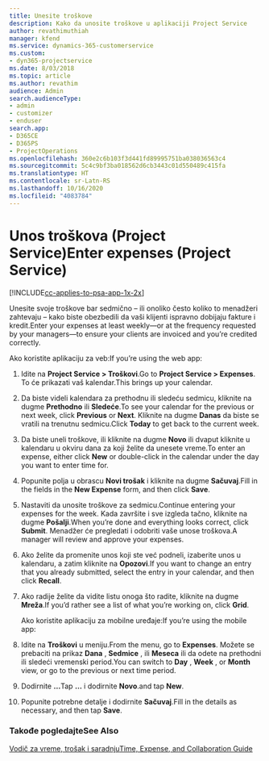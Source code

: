 ```yaml
---
title: Unesite troškove
description: Kako da unosite troškove u aplikaciji Project Service
author: revathimuthiah
manager: kfend
ms.service: dynamics-365-customerservice
ms.custom:
- dyn365-projectservice
ms.date: 8/03/2018
ms.topic: article
ms.author: revathim
audience: Admin
search.audienceType:
- admin
- customizer
- enduser
search.app:
- D365CE
- D365PS
- ProjectOperations
ms.openlocfilehash: 360e2c6b103f3d441fd89995751ba038036563c4
ms.sourcegitcommit: 5c4c9bf3ba018562d6cb3443c01d550489c415fa
ms.translationtype: HT
ms.contentlocale: sr-Latn-RS
ms.lasthandoff: 10/16/2020
ms.locfileid: "4083784"
---
```

# <a name="enter-expenses-project-service"></a><span data-ttu-id="545b5-103">Unos troškova (Project Service)</span><span class="sxs-lookup"><span data-stu-id="545b5-103">Enter expenses (Project Service)</span></span>

[!INCLUDE[cc-applies-to-psa-app-1x-2x](../includes/cc-applies-to-psa-app-1x-2x.md)]

<span data-ttu-id="545b5-104">Unesite svoje troškove bar sedmično – ili onoliko često koliko to menadžeri zahtevaju – kako biste obezbedili da vaši klijenti ispravno dobijaju fakture i kredit.</span><span class="sxs-lookup"><span data-stu-id="545b5-104">Enter your expenses at least weekly—or at the frequency requested by your managers—to ensure your clients are invoiced and you’re credited correctly.</span></span>  
  
 <span data-ttu-id="545b5-105">Ako koristite aplikaciju za veb:</span><span class="sxs-lookup"><span data-stu-id="545b5-105">If you’re using the web app:</span></span>  
  
1. <span data-ttu-id="545b5-106">Idite na **Project Service > Troškovi**.</span><span class="sxs-lookup"><span data-stu-id="545b5-106">Go to **Project Service > Expenses**.</span></span> <span data-ttu-id="545b5-107">To će prikazati vaš kalendar.</span><span class="sxs-lookup"><span data-stu-id="545b5-107">This brings up your calendar.</span></span>  
  
2. <span data-ttu-id="545b5-108">Da biste videli kalendara za prethodnu ili sledeću sedmicu, kliknite na dugme **Prethodno** ili **Sledeće**.</span><span class="sxs-lookup"><span data-stu-id="545b5-108">To see your calendar for the previous or next week, click **Previous** or **Next**.</span></span> <span data-ttu-id="545b5-109">Kliknite na dugme **Danas** da biste se vratili na trenutnu sedmicu.</span><span class="sxs-lookup"><span data-stu-id="545b5-109">Click **Today** to get back to the current week.</span></span>  
  
3. <span data-ttu-id="545b5-110">Da biste uneli troškove, ili kliknite na dugme **Novo** ili dvaput kliknite u kalendaru u okviru dana za koji želite da unesete vreme.</span><span class="sxs-lookup"><span data-stu-id="545b5-110">To enter an expense, either click **New** or double-click in the calendar under the day you want to enter time for.</span></span>  
  
4. <span data-ttu-id="545b5-111">Popunite polja u obrascu **Novi trošak** i kliknite na dugme **Sačuvaj**.</span><span class="sxs-lookup"><span data-stu-id="545b5-111">Fill in the fields in the **New Expense** form, and then click **Save**.</span></span>  
  
5. <span data-ttu-id="545b5-112">Nastaviti da unosite troškove za sedmicu.</span><span class="sxs-lookup"><span data-stu-id="545b5-112">Continue entering your expenses for the week.</span></span> <span data-ttu-id="545b5-113">Kada završite i sve izgleda tačno, kliknite na dugme **Pošalji**.</span><span class="sxs-lookup"><span data-stu-id="545b5-113">When you’re done and everything looks correct, click **Submit**.</span></span> <span data-ttu-id="545b5-114">Menadžer će pregledati i odobriti vaše unose troškova.</span><span class="sxs-lookup"><span data-stu-id="545b5-114">A manager will review and approve your expenses.</span></span>  
  
6. <span data-ttu-id="545b5-115">Ako želite da promenite unos koji ste već podneli, izaberite unos u kalendaru, a zatim kliknite na **Opozovi**.</span><span class="sxs-lookup"><span data-stu-id="545b5-115">If you want to change an entry that you already submitted, select the entry in your calendar, and then click **Recall**.</span></span>  
  
7. <span data-ttu-id="545b5-116">Ako radije želite da vidite listu onoga što radite, kliknite na dugme **Mreža**.</span><span class="sxs-lookup"><span data-stu-id="545b5-116">If you’d rather see a list of what you’re working on, click **Grid**.</span></span>  
  
   <span data-ttu-id="545b5-117">Ako koristite aplikaciju za mobilne uređaje:</span><span class="sxs-lookup"><span data-stu-id="545b5-117">If you’re using the mobile app:</span></span>  
  
8. <span data-ttu-id="545b5-118">Idite na **Troškovi** u meniju.</span><span class="sxs-lookup"><span data-stu-id="545b5-118">From the menu, go to **Expenses**.</span></span>     <span data-ttu-id="545b5-119">Možete se prebaciti na prikaz **Dana** , **Sedmice** , ili **Meseca** ili da odete na prethodni ili sledeći vremenski period.</span><span class="sxs-lookup"><span data-stu-id="545b5-119">You can switch to **Day** , **Week** , or **Month** view, or go to the previous or next time period.</span></span>  
  
9. <span data-ttu-id="545b5-120">Dodirnite **…**</span><span class="sxs-lookup"><span data-stu-id="545b5-120">Tap **…**</span></span> <span data-ttu-id="545b5-121">i dodirnite **Novo**.</span><span class="sxs-lookup"><span data-stu-id="545b5-121">and tap **New**.</span></span>  
  
10. <span data-ttu-id="545b5-122">Popunite potrebne detalje i dodirnite **Sačuvaj**.</span><span class="sxs-lookup"><span data-stu-id="545b5-122">Fill in the details as necessary, and then tap **Save**.</span></span>  
  
### <a name="see-also"></a><span data-ttu-id="545b5-123">Takođe pogledajte</span><span class="sxs-lookup"><span data-stu-id="545b5-123">See Also</span></span>  
 [<span data-ttu-id="545b5-124">Vodič za vreme, trošak i saradnju</span><span class="sxs-lookup"><span data-stu-id="545b5-124">Time, Expense, and Collaboration Guide</span></span>](../psa/time-expense-collaboration-guide.md)
